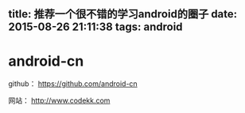 title: 推荐一个很不错的学习android的圈子
date: 2015-08-26 21:11:38
tags: android
---
# android-cn 


github： https://github.com/android-cn

网站： http://www.codekk.com